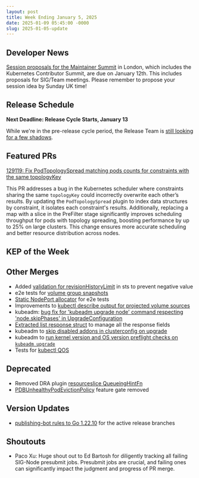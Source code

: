 ```yaml
---
layout: post
title: Week Ending January 5, 2025
date: 2025-01-09 05:45:00 -0000
slug: 2025-01-05-update
---
```


## Developer News

[Session proposals for the Maintainer Summit](https://events.linuxfoundation.org/kubecon-cloudnativecon-europe/features-add-ons/maintainer-summit/#call-for-proposals) in London, which includes the Kubernetes Contributor Summit, are due on January 12th. This includes proposals for SIG/Team meetings. Please remember to propose your session idea by Sunday UK time!

## Release Schedule

**Next Deadline: Release Cycle Starts, January 13**

While we're in the pre-release cycle period, the Release Team is [still looking for a few shadows](https://forms.gle/3xn8fajX1waA8f9m8).  

## Featured PRs

[129119: Fix PodTopologySpread matching pods counts for constraints with the same topologyKey](https://github.com/kubernetes/kubernetes/pull/129119)

This PR addresses a bug in the Kubernetes scheduler where constraints sharing the same `topologyKey` could incorrectly
overwrite each other’s results. By updating the `PodTopologySpread` plugin to index data structures by constraint,
it isolates each constraint's results. Additionally, replacing a map with a slice in the PreFilter stage significantly
improves scheduling throughput for pods with topology spreading, boosting performance by up to 25% on large clusters.
This change ensures more accurate scheduling and better resource distribution across nodes.

## KEP of the Week


## Other Merges

* Added [validation for revisionHistoryLimit](https://github.com/kubernetes/kubernetes/pull/129017) in sts to prevent negative value
* e2e tests for [volume group snapshots](https://github.com/kubernetes/kubernetes/pull/128972)
* [Static NodePort allocator](https://github.com/kubernetes/kubernetes/pull/127153) for e2e tests
* Improvements to [kubectl describe output for projected volume sources](https://github.com/kubernetes/kubernetes/pull/129457)
* kubeadm: [bug fix for 'kubeadm upgrade node' command respecting 'node.skipPhases' in UpgradeConfiguration](https://github.com/kubernetes/kubernetes/pull/129452)
* [Extracted list response struct](https://github.com/kubernetes/kubernetes/pull/129440) to manage all the response fields
* kubeadm to [skip disabled addons in clusterconfig on upgrade](https://github.com/kubernetes/kubernetes/pull/129418)
* kubeadm to [run kernel version and OS version preflight checks on `kubeadm upgrade`](https://github.com/kubernetes/kubernetes/pull/129401)
* Tests for [kubectl QOS](https://github.com/kubernetes/kubernetes/pull/129388)

## Deprecated

* Removed DRA plugin [resourceslice QueueingHintFn](https://github.com/kubernetes/kubernetes/pull/129517)
* [PDBUnhealthyPodEvictionPolicy](https://github.com/kubernetes/kubernetes/pull/129500) feature gate removed

## Version Updates

* [publishing-bot rules to Go 1.22.10](https://github.com/kubernetes/kubernetes/pull/129525) for the active release branches

## Shoutouts

* Paco Xu: Huge shout out to Ed Bartosh for diligently tracking all failing SIG-Node presubmit jobs. Presubmit jobs are crucial, and failing ones can significantly impact the judgment and progress of PR merge. 
